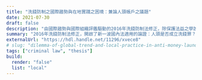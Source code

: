 ```yaml
---
title: "洗錢防制之國際趨勢與在地實踐之困境：兼論人頭帳戶之議題"
date: 2021-07-30
draft: false
description: "由國際趨勢與國際組織評鑑驅動的2016年洗錢防制法修正，除保護法益之學說爭鳴之外，也開啟了新一波國內法適用的論證：人頭是否成立洗錢罪，若是，應以正犯論處、或是幫助犯已充分評價其出借帳戶之行為？修法後，實務見解有所變遷，但如何論罪之不同主張尚各據山頭——於最高法院刑事大法庭108年度台上大字第3101號裁定後，似仍未一錘定音。而抓小放大、追訴人頭卻無法追溯首腦之司法現況，對防制洗錢幫助有限。立法論上宜增訂洗錢罪之過苛條款調和，並改以行政法規處理人頭帳戶之行為；另，亦應將司法互助之範圍往前（如取證）、往後（如引渡）、往外（如增加互助條約締結國）拓展，補齊偵防跨國犯罪的缺角，方為治本之道。"
summary: "2016年洗錢防制法修正，開啟了新一波國內法適用的論證：人頭是否成立洗錢罪？修法後，實務見解有所變遷，但如何論罪之不同主張尚各據山頭——於最高法院刑事大法庭108年度台上大字第3101號裁定後，似仍未一錘定音。"
externalUrl: "https://hdl.handle.net/11296/xvece8"
# slug: "dilemma-of-global-trend-and-local-practice-in-anti-money-laundering"
tags: ["criminal law", "thesis"]
build:
  render: "false"
  list: "local"
---
```

